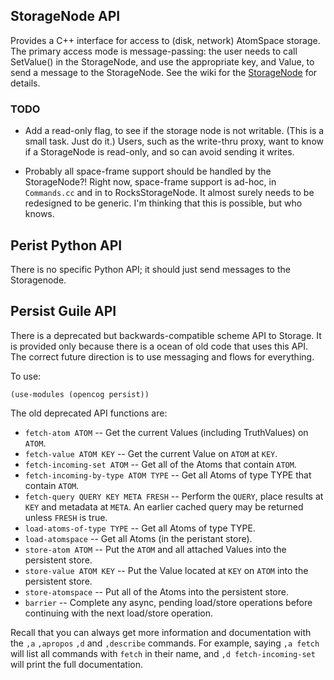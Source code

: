 StorageNode API
---------------
Provides a C++ interface for access to (disk, network) AtomSpace storage.
The primary access mode is message-passing: the user needs to call
SetValue() in the StorageNode, and use the appropriate key, and Value,
to send a message to the StorageNode.  See the wiki for the
[StorageNode](https://wiki.opencog.org/w/StorageNode) for details.

### TODO
* Add a read-only flag, to see if the storage node is not writable.
  (This is a small task. Just do it.) Users, such as the write-thru
  proxy, want to know if a StorageNode is read-only, and so can avoid
  sending it writes.

* Probably all space-frame support should be handled by the StorageNode?!
  Right now, space-frame support is ad-hoc, in `Commands.cc` and in
  to RocksStorageNode. It almost surely needs to be redesigned to be
  generic. I'm thinking that this is possible, but who knows.

Perist Python API
-----------------
There is no specific Python API; it should just send messages to the
Storagenode.

Persist Guile API
-----------------
There is a deprecated but backwards-compatible scheme API to Storage.
It is provided only because there is a ocean of old code that uses this
API. The correct future direction is to use messaging and flows for
everything.

To use:
```
(use-modules (opencog persist))
```
The old deprecated API functions are:

* `fetch-atom ATOM` --
      Get the current Values (including TruthValues) on `ATOM`.
* `fetch-value ATOM KEY` --
      Get the current Value on `ATOM` at `KEY`.
* `fetch-incoming-set ATOM` --
      Get all of the Atoms that contain `ATOM`.
* `fetch-incoming-by-type ATOM TYPE` --
      Get all Atoms of type TYPE that contain `ATOM`.
* `fetch-query QUERY KEY META FRESH` --
      Perform the `QUERY`, place results at `KEY` and metadata at `META`.
      An earlier cached query may be returned unless `FRESH` is true.
* `load-atoms-of-type TYPE` --
      Get all Atoms of type TYPE.
* `load-atomspace` --
      Get all Atoms (in the peristant store).
* `store-atom ATOM` --
      Put the `ATOM` and all attached Values into the persistent store.
* `store-value ATOM KEY` --
      Put the Value located at `KEY` on `ATOM` into the persistent store.
* `store-atomspace` --
      Put all of the Atoms into the persistent store.
* `barrier` --
      Complete any async, pending load/store operations before
      continuing with the next load/store operation.

Recall that you can always get more information and documentation with
the `,a` `,apropos` `,d` and `,describe` commands. For example, saying
`,a fetch` will list all commands with `fetch` in their name, and 
`,d fetch-incoming-set` will print the full documentation.
